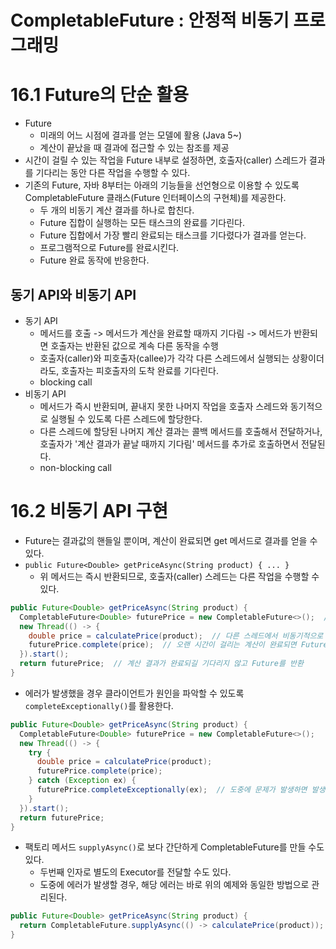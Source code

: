 # CompletableFuture : 안정적 비동기 프로그래밍

# 16.1 Future의 단순 활용
- Future
  - 미래의 어느 시점에 결과를 얻는 모델에 활용 (Java 5~)
  - 계산이 끝났을 때 결과에 접근할 수 있는 참조를 제공
- 시간이 걸릴 수 있는 작업을 Future 내부로 설정하면, 호출자(caller) 스레드가 결과를 기다리는 동안 다른 작업을 수행할 수 있다.
- 기존의 Future, 자바 8부터는 아래의 기능들을 선언형으로 이용할 수 있도록 CompletableFuture 클래스(Future 인터페이스의 구현체)를 제공한다.
  - 두 개의 비동기 계산 결과를 하나로 합친다.
  - Future 집합이 실행하는 모든 태스크의 완료를 기다린다.
  - Future 집합에서 가장 빨리 완료되는 태스크를 기다렸다가 결과를 얻는다.
  - 프로그램적으로 Future를 완료시킨다.
  - Future 완료 동작에 반응한다.

## 동기 API와 비동기 API
- 동기 API
  - 메서드를 호출 -> 메서드가 계산을 완료할 때까지 기다림 -> 메서드가 반환되면 호출자는 반환된 값으로 계속 다른 동작을 수행
  - 호출자(caller)와 피호출자(callee)가 각각 다른 스레드에서 실행되는 상황이더라도, 호출자는 피호출자의 도착 완료를 기다린다.
  - blocking call
- 비동기 API
  - 메서드가 즉시 반환되며, 끝내지 못한 나머지 작업을 호출자 스레드와 동기적으로 실행될 수 있도록 다른 스레드에 할당한다.
  - 다른 스레드에 할당된 나머지 계산 결과는 콜백 메서드를 호출해서 전달하거나, 호출자가 '계산 결과가 끝날 때까지 기다림' 메서드를 추가로 호출하면서 전달된다.
  - non-blocking call

# 16.2 비동기 API 구현
- Future는 결과값의 핸들일 뿐이며, 계산이 완료되면 get 메서드로 결과를 얻을 수 있다.
- `public Future<Double> getPriceAsync(String product) { ... }`
    - 위 메서드는 즉시 반환되므로, 호출자(caller) 스레드는 다른 작업을 수행할 수 있다.
```java
public Future<Double> getPriceAsync(String product) {
  CompletableFuture<Double> futurePrice = new CompletableFuture<>();  // 계산 결과를 포함할 CompletableFuture를 생성
  new Thread(() -> {
    double price = calculatePrice(product);  // 다른 스레드에서 비동기적으로 계산을 수행(calculatePrice()는 계산이 오래 걸리는 메서드라고 가정)
    futurePrice.complete(price);  // 오랜 시간이 걸리는 계산이 완료되면 Future에 값을 설정
  }).start();
  return futurePrice;  // 계산 결과가 완료되길 기다리지 않고 Future를 반환
}
```
- 에러가 발생했을 경우 클라이언트가 원인을 파악할 수 있도록 `completeExceptionally()`를 활용한다.
```java
public Future<Double> getPriceAsync(String product) {
  CompletableFuture<Double> futurePrice = new CompletableFuture<>();
  new Thread(() -> {
    try {
      double price = calculatePrice(product);
      futurePrice.complete(price);
    } catch (Exception ex) {
      futurePrice.completeExceptionally(ex);  // 도중에 문제가 발생하면 발생한 에러를 포함시켜 Future를 종료
    }
  }).start();
  return futurePrice;
}
```
- 팩토리 메서드 `supplyAsync()`로 보다 간단하게 CompletableFuture를 만들 수도 있다.
    - 두번째 인자로 별도의 Executor를 전달할 수도 있다.
    - 도중에 에러가 발생할 경우, 해당 에러는 바로 위의 예제와 동일한 방법으로 관리된다.
```java
public Future<Double> getPriceAsync(String product) {
  return CompletableFuture.supplyAsync(() -> calculatePrice(product));
}
```